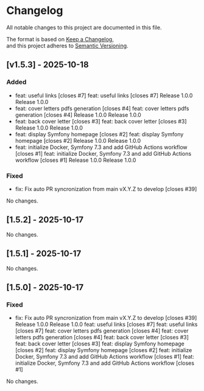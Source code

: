 # Changelog

All notable changes to this project are documented in this file.

The format is based on [Keep a Changelog](https://keepachangelog.com/en/1.0.0/),  
and this project adheres to [Semantic Versioning](https://semver.org/spec/v2.0.0.html).


## [v1.5.3] - 2025-10-18


### Added


- feat: useful links [closes #7]
feat: useful links [closes #7]
Release 1.0.0
Release 1.0.0
- feat: cover letters pdfs generation [closes #4]
feat: cover letters pdfs generation [closes #4]
Release 1.0.0
Release 1.0.0
- feat: back cover letter [closes #3]
feat: back cover letter [closes #3]
Release 1.0.0
Release 1.0.0
- feat: display Symfony homepage [closes #2]
feat: display Symfony homepage [closes #2]
Release 1.0.0
Release 1.0.0
- feat: initialize Docker, Symfony 7.3 and add GitHub Actions workflow [closes #1]
feat: initialize Docker, Symfony 7.3 and add GitHub Actions workflow [closes #1]
Release 1.0.0
Release 1.0.0

### Fixed


- fix: Fix auto PR syncronization from main vX.Y.Z to develop [closes #39]

No changes.

## [1.5.2] - 2025-10-17
No changes.

## [1.5.1] - 2025-10-17
No changes.

## [1.5.0] - 2025-10-17
### Fixed


- fix: Fix auto PR syncronization from main vX.Y.Z to develop [closes #39]
Release 1.0.0
Release 1.0.0
feat: useful links [closes #7]
feat: useful links [closes #7]
feat: cover letters pdfs generation [closes #4]
feat: cover letters pdfs generation [closes #4]
feat: back cover letter [closes #3]
feat: back cover letter [closes #3]
feat: display Symfony homepage [closes #2]
feat: display Symfony homepage [closes #2]
feat: initialize Docker, Symfony 7.3 and add GitHub Actions workflow [closes #1]
feat: initialize Docker, Symfony 7.3 and add GitHub Actions workflow [closes #1]

No changes.
